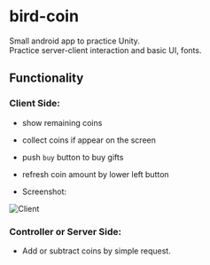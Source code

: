 # bird-coin
Small android app to practice Unity.  
Practice server-client interaction and basic UI, fonts.

## Functionality
### Client Side:
* show remaining coins
* collect coins if appear on the screen
* push `buy` button to buy gifts
* refresh coin amount by lower left button

* Screenshot:  
  
![Client](https://i.imgur.com/niVBF1A.png)

### Controller or Server Side:
* Add or subtract coins by simple request.
